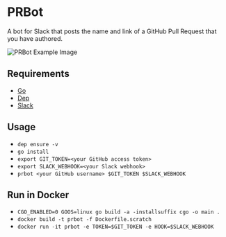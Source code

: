 # PRBot

A bot for Slack that posts the name and link of a GitHub Pull Request that you have authored.

![PRBot Example Image](https://github.com/Daanikus/prbot/blob/master/prbot.png)

## Requirements
- [Go](https://golang.org/)
- [Dep](https://github.com/golang/dep)
- [Slack](https://slack.com/)

## Usage

- `dep ensure -v`
- `go install`
- `export GIT_TOKEN=<your GitHub access token>`
- `export SLACK_WEBHOOK=<your Slack webhook>`
- `prbot <your GitHub username> $GIT_TOKEN $SLACK_WEBHOOK`

## Run in Docker
- `CGO_ENABLED=0 GOOS=linux go build -a -installsuffix cgo -o main .`
- `docker build -t prbot -f Dockerfile.scratch`
- `docker run -it prbot -e TOKEN=$GIT_TOKEN -e HOOK=$SLACK_WEBHOOK`
